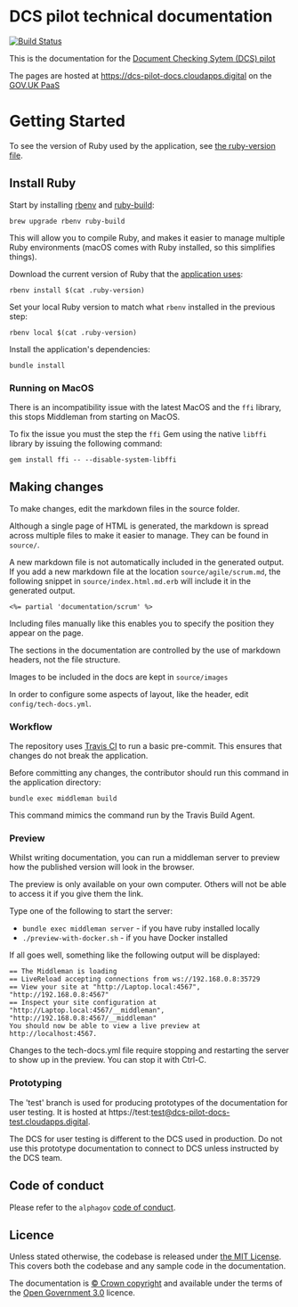 # DCS pilot technical documentation

[![Build Status](https://travis-ci.com/alphagov/dcs-pilot-docs.svg?branch=master)](https://travis-ci.com/alphagov/dcs-pilot-docs)

This is the documentation for the [Document Checking Sytem (DCS) pilot](https://www.gov.uk/guidance/apply-for-the-document-checking-service-pilot-scheme)

The pages are hosted at https://dcs-pilot-docs.cloudapps.digital on the [GOV.UK PaaS](https://www.cloud.service.gov.uk/)

# Getting Started

To see the version of Ruby used by the application, see [the ruby-version file](.ruby-version).

## Install Ruby

Start by installing [rbenv](https://github.com/rbenv/rbenv) and [ruby-build](https://github.com/rbenv/ruby-build):
```
brew upgrade rbenv ruby-build
```
This will allow you to compile Ruby, and makes it easier to manage multiple Ruby environments (macOS comes with Ruby installed, so this simplifies things).

Download the current version of Ruby that the [application uses](.ruby-version):
```
rbenv install $(cat .ruby-version)
```

Set your local Ruby version to match what `rbenv` installed in the previous step:
```
rbenv local $(cat .ruby-version)
```

Install the application's dependencies:

```
bundle install
```

### Running on MacOS

There is an incompatibility issue with the latest MacOS and the `ffi` library, this stops Middleman from starting on MacOS.

To fix the issue you must the step the `ffi` Gem using the native `libffi` library by issuing the following command:

```shell script
gem install ffi -- --disable-system-libffi
```

## Making changes
To make changes, edit the markdown files in the source folder.

Although a single page of HTML is generated, the markdown is spread across multiple files to make it easier to manage. They can be found in `source/`.

A new markdown file is not automatically included in the generated output. If you add a new markdown file at the location `source/agile/scrum.md`, the following snippet in `source/index.html.md.erb` will include it in the generated output.

`<%= partial 'documentation/scrum' %>`

Including files manually like this enables you to specify the position they appear on the page.

The sections in the documentation are controlled by the use of markdown headers, not the file structure.

Images to be included in the docs are kept in `source/images`

In order to configure some aspects of layout, like the header, edit `config/tech-docs.yml`.

### Workflow

The repository uses [Travis CI](https://travis-ci.com/alphagov/dcs-pilot-docs/) to run a basic pre-commit. This ensures that changes do not break the application.

Before committing any changes, the contributor should run this command in the application directory:

```
bundle exec middleman build
```

This command mimics the command run by the Travis Build Agent.

### Preview
Whilst writing documentation, you can run a middleman server to preview how the published version will look in the browser.

The preview is only available on your own computer. Others will not be able to access it if you give them the link.

Type one of the following to start the server:

* `bundle exec middleman server` - if you have ruby installed locally
* `./preview-with-docker.sh` - if you have Docker installed

If all goes well, something like the following output will be displayed:

```
== The Middleman is loading
== LiveReload accepting connections from ws://192.168.0.8:35729
== View your site at "http://Laptop.local:4567", "http://192.168.0.8:4567"
== Inspect your site configuration at "http://Laptop.local:4567/__middleman", "http://192.168.0.8:4567/__middleman"
You should now be able to view a live preview at http://localhost:4567.
```
Changes to the tech-docs.yml file require stopping and restarting the server to show up in the preview. You can stop it with Ctrl-C.

### Prototyping

The 'test' branch is used for producing prototypes of the documentation for user testing. It is hosted at https://test:test@dcs-pilot-docs-test.cloudapps.digital.

The DCS for user testing is different to the DCS used in production. Do not use this prototype documentation to connect to DCS unless instructed by the DCS team.

## Code of conduct

Please refer to the `alphagov` [code of conduct](https://github.com/alphagov/code-of-conduct).

## Licence

Unless stated otherwise, the codebase is released under [the MIT License][mit].
This covers both the codebase and any sample code in the documentation.

The documentation is [© Crown copyright][copyright] and available under the terms of the [Open Government 3.0][ogl] licence.

[mit]: LICENCE.md
[copyright]: http://www.nationalarchives.gov.uk/information-management/re-using-public-sector-information/uk-government-licensing-framework/crown-copyright/
[ogl]: http://www.nationalarchives.gov.uk/doc/open-government-licence/version/3/
